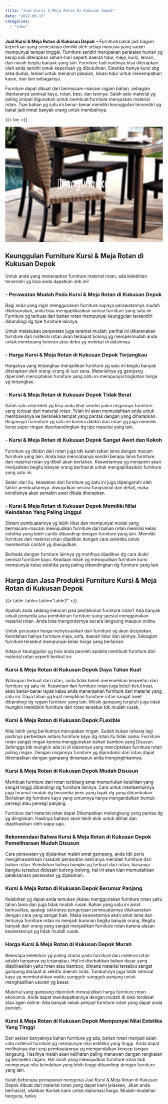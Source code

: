 ```yaml
---
title: "Jual Kursi & Meja Rotan di Kukusan Depok"
date: "2022-06-15"
categories: 
  - "toko"
---
```


**Jual Kursi & Meja Rotan di Kukusan Depok** – Furniture bakal jadi bagian keperluan yang semestinya dimiliki oleh setiap manusia yang sudah mempunyai tempat tinggal. Furniture sendiri merupakan peralatan hunian yg kerap kali diterapkan sehari-hari seperti daerah tidur, meja, kursi, lemari, dan masih begitu banyak yang lain. Furniture tadi nantinya bisa diterapkan oleh anda sendiri untuk keperluan yg dibutuhkan. Estetika halnya kursi sbg area duduk, lemari untuk menaruh pakaian, lokasi tidur untuk menempatkan kasur, dan lain sebagainya.

Furniture dapat dibuat dari bermacam-macam ragam bahan, sebagian diantaranya semisal kayu, rotan, besi, dan lainnya. Salah satu material yg paling simpel digunakan untuk membuat furniture merupakan material rotan. Tipe bahan yg satu ini benar-benar memiliki keunggulan tersendiri yg bakal jadi minat banyak orang untuk membelinya.

{{< toc >}}

![Jual Kursi & Meja Rotan di Kukusan Depok](/images/kursi-meja-rotan-murah12.png)

## Keunggulan Furniture Kursi & Meja Rotan di Kukusan Depok

Untuk anda yang menerapkan furniture material rotan, ada kelebihan tersendiri yg bisa anda dapatkan sbb ini!

### \- Perawatan Mudah Pada Kursi & Meja Rotan di Kukusan Depok

Bagi anda yang ingin menggunakan furniture supaya perawatannya mudah dilaksanakan, anda bisa mengaplikasikan variasi furniture yang satu ini. Furniture yg terbuat dari bahan rotan mempunyai keunggulan tersendiri dibandingi dg tipe furniture lainnya.

Untuk melakukan perawatan juga teramat mudah, perihal ini dikarenakan furniture dari material rotan akan terdapat bolong yg mempermudah anda untuk membuang kotoran atau debu yg melekat di dalamnya.

### \- Harga Kursi & Meja Rotan di Kukusan Depok Terjangkau

Harganya yang terjangkau menjadikan furniture yg satu ini begitu banyak diterapkan oleh orang-orang di luar sana. Materialnya yg gampang diperoleh menciptakan furniture yang satu ini mempunyai tingkatan harga yg terjangkau.

### \- Kursi & Meja Rotan di Kukusan Depok Tidak Berat

Salah satu nilai lebih yg bisa anda lihat sendiri yakni ringannya furniture yang terbuat dari material rotan. Telah ini akan memudahkan anda untuk membawanya ke beraneka tempat yang pantas dengan yang diharapkan. Ringannya funrniture yg satu ini karena dibikin dari rotan yg juga memiliki berat super ringan diperbandingkan dg tipe material yang lain.

### \- Kursi & Meja Rotan di Kukusan Depok Sangat Awet dan Kokoh

Furniture yg dibikin dari rotan juga tdk kalah tahan lama dengan macam furniture yang lain. Anda bisa mencobanya sendiri berapa lama furniture dari material rotan yg dibeli akan bertahan. Keawetannya yg menjamin akan menjadikan begitu banyak orang berhasrat untuk mengaplikasikan furniture yang satu ini.

Selain dari itu, keawetan dari furniture yg satu ini juga dipengaruhi oleh faktor pembuatannya. diwujudkan secara fungsional dan detail, maka kondisinya akan semakin awet dikala diterapkan.

### \- Kursi & Meja Rotan di Kukusan Depok Memiliki Nilai Keindahan Yang Paling Unggul

Sistem pembuatannya yg lebih ribet dan mempunyai model yang bermacam-macam mewujudkan furniture dari bahan rotan memiliki kelas estetika yang lebih cantik dibandingi dengan furniture yang lain. Memiliki furniture dari material rotan dijadikan dengan cara seketika untuk membentuk contoh yg diwujudkan.

Berbeda dengan furniture lainnya yg motifnya dijadikan dg cara diukir semisal furniture kayu. Keadaan inilah yg mewujudkan furniture kursi mempunyai kelas estetika yang paling dibandingkan dg furniture yang lain.

## Harga dan Jasa Produksi Furniture Kursi & Meja Rotan di Kukusan Depok

{{< table-tables table="table2" >}}

Apakah anda sedang mencari jasa pembikinan furniture rotan? Ada banyak sekali penyedia jasa pembikinan furniture yang spesial menggunakan material rotan. Anda bisa mengordernya secara langsung maupun online.

Untuk persoalan harga menyesuaikan dari furniture yg akan diciptakan. Keindahan halnya furniture meja, sofa, daerah tidur dan lainnya. Sebagian furniture tersebut mempunyai kelas harga yang berlainan.

Adapun keunggulan yg bisa anda peroleh apabila membuat furniture dari material rotan seperti berikut ini:

### Kursi & Meja Rotan di Kukusan Depok Daya Tahan Kuat

Walaupun terbuat dari rotan, anda tidak boleh meremehkan keawetan dari furniture yg satu ini. Keawetan dari furniture rotan juga betul-betul kuat, akan benar-benar layak kalau anda menerapkan furniture dari material yang satu ini. Daya tahan yg kuat menjdikan furniture rotan sangat awet dibandingi dg ragam furniture yang lain. Meski gampang terjatuh juga tidak mungkin membikin furniture dari rotan tersebut tdk mudah rusak.

### Kursi & Meja Rotan di Kukusan Depok FLexible

Nilai lebih yang berikutnya merupakan ringan. Sudah bukan rahasia lagi pastinya perbedaan antara furniture kayu dg rotan itu tidak sama. Furniture rotan sangat ringan karena menggunakan bahan bamboo yang Disusun. Sehingga tdk mungkin ada isi di dalamnya yang menciptakan furniture rotan paling ringan. Dengan ringannya furniture yg diproduksi dari rotan dapat ditempatkan dengan gampang dimanapun anda menginginkannya.

### Kursi & Meja Rotan di Kukusan Depok Mudah Disusun

Membuat furniture dari rotan terbilang amat memerlukan ketelitian yang sangat tinggi dibandingi dg furniture lainnya. Cara untuk membentuknya juga teramat mudah dg beraneka jenis yang layak dg yang didambakan. Berlainan dg furniture kayu yang umumnya hanya mengandalkan bentuk persegi atau persegi panjang.

Furniture dari material rotan dapat Ditempatkan melengkung yang pantas dg yg diinginkan. Hasilnya bahkan akan lebih elok untuk dilihat dan diaplikasikan oleh siapa saja.

### Rekomendasi Bahwa Kursi & Meja Rotan di Kukusan Depok Pemeliharaan Mudah Disusun

Cara perawatan yg dijalankan malah amat gampang, anda tdk perlu mengkhawatirkan masalah perawatan sekiranya membeli furniture dari bahan rotan. Keindahan halnya bangku yg terbuat dari rotan, biasanya bangku tersebut didesain bolong-bolong, hal ini akan kian memudahkan pelaksanaan perawatan yg dijalankan.

### Kursi & Meja Rotan di Kukusan Depok Berumur Panjang

Kelebihan yg dapat anda temukan jikalau menggunakan furniture rotan yaitu tahan lama dan juga tidak mudah rusak. Bahan yang satu ini amat berkualitas, apalagi sekiranya pengerjaan pembuatannya dilaksanakan dengan cara yang sangat baik. Maka keawetannya akan amat lama dan tentunya furniture rotan ini menjadi buronan begitu banyak orang. Begitu banyak dari orang yang sangat menjadikan furniture rotan karena alasan keawetannya yg tidak mudah rusak.

### Harga Kursi & Meja Rotan di Kukusan Depok Murah

Beberapa kelebihan yg paling utama pada furniture dari material rotan adalah harganya yg terjangkau. Hal ini disebabkan bahan dasar yang diaplikasikan yaitu rotan atau bamboo, dimana material tersebut sangat gampang didapat di sekitar daerah anda. Tumbuhnya juga tidak semisal kayu yg membutuhkan waktu sungguh-sungguh panjang untuk menghasilkan ukuran yg besar.

Material yang gampang diperoleh mewujudkan harga furniture rotan ekonomis. Anda dapat mendapatkannya dengan mudah di toko terdekat atau agen online. Ada banyak sekali penjual furniture rotan yang dapat anda peroleh.

### Kursi & Meja Rotan di Kukusan Depok Mempunyai Nilai Estetika Yang Tinggi

Dari sekian banyaknya bahan furniture yg ada, bahan rotan menjadi salah satu material furniture yg mempunyai nilai estetika yang tinggi. Anda dapat melihatnya dari segi pembuatannya yg mengandalkan konsep tangan langsung. Hasilnya malah akan kelihatan paling menawan dengan rangkaian yg beraneka ragam. Hal inilah yang mewujudkan furniture rotan tadi mempunyai nilai keindahan yang lebih tinggi dibandingi dengan furniture yang lain.

Itulah beberapa pemaparan mengenai Jual Kursi & Meja Rotan di Kukusan Depok dibuat dari material rotan yang dapat kami jelaskan, Jikan anda berhasrat, silahkan Kontak kami untuk diplomasi harga. Mudah-mudahan berguna, tanks.
